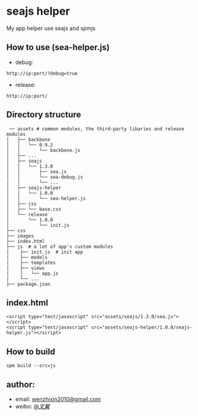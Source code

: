 # seajs helper
My app helper use seajs and spmjs

## How to use (sea-helper.js)
* debug:
```
http://ip:port/?debug=true
```
* release:
```
http://ip:port/
```

## Directory structure
```
 ── assets # common modules, the third-party libaries and release modules
│   ├── backbone
│   │   └── 0.9.2
│   │       └── backbone.js
│   ├── ...
│   ├── seajs
│   │   └── 1.3.0
│   │       ├── sea.js
│   │       └── sea-debug.js
|   |       └── ...
│   ├── seajs-helper
│   |   └── 1.0.0
│   │       └── sea-helper.js
│   ├── css
│   ├── └── base.css
│   └── release
│       └── 1.0.0
│           └── init.js
├── css
├── images
├── index.html
├── js  # a lot of app's custom modules
|    ├── init.js  # init app
|    ├── models
|    ├── templates
|    ├── views
|    │   └── app.js
|    └── ...
├── package.json
```

## index.html
```
<script type="text/javascript" src="assets/seajs/1.3.0/sea.js"></script>
<script type="text/javascript" src="assets/seajs-helper/1.0.0/seajs-helper.js"></script>
```

## How to build
```
spm build --src=js
```

## author: 
* email: wenzhixin2010@gmail.com  
* weibo: <a href="http://weibo.com/2292826740">@_文翼_</a> 